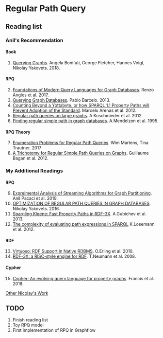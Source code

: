 # Regular Path Query

## Reading list

### Anil's Recommendation
#### Book
1. [Querying Graphs](https://www.morganclaypool.com/doi/abs/10.2200/S00873ED1V01Y201808DTM051). Angela Bonifati, George Fletcher, Hannes Voigt, Nikolay Yakovets. 2018.
#### RPQ
2. [Foundations of Modern Query Languages for Graph Databases](https://dl.acm.org/citation.cfm?id=3104031). Renzo Angles et al. 2017.
3. [Querying Graph Databases](https://users.dcc.uchile.cl/~pbarcelo/pods001i-barcelo.pdf). Pablo Barcelo. 2013.
4. [Counting Beyond a Yottabyte, or how SPARQL 1.1 Property Paths will Prevent Adoption of the Standard](https://users.dcc.uchile.cl/~jperez/papers/www2012.pdf). Marcelo Arenas et al. 2012.
5. [Regular path queries on large graphs](https://link.springer.com/chapter/10.1007/978-3-642-31235-9_12). A.Koschmieder et al. 2012.
6. [Finding regular simple path in graph databases](https://pdfs.semanticscholar.org/2362/1097458ef14730bdf01c22b2b7a869c26d8e.pdf). A.Mendelzon et al. 1995.
#### RPQ Theory
7. [Enumeration Problems for Regular Path Queries](https://arxiv.org/abs/1710.02317). Wim Martens, Tina Trautner. 2017
8. [A Trichotomy for Regular Simple Path Queries on Graphs](https://arxiv.org/abs/1212.6857). Guillaume Bagan et al. 2012.

### My Additional Readings
#### RPQ
9. [Expreimental Analysis of Streaming Algorithms for Graph Partitioning](https://dl.acm.org/authorize.cfm?key=N697045). Anil Pacaci et al. 2019.
10. [OPTIMIZATION OF REGULAR PATH QUERIES IN GRAPH DATABASES](https://pdfs.semanticscholar.org/e7d9/b7b0d3b5949367b53532c9e40aba4677077c.pdf). Nikolay Yakovets. 2016.
11. [Sparqling Kleene: Fast Property Paths in RDF-3X](https://event.cwi.nl/grades/2013/14-gubichev.pdf). A.Gubichev et al. 2013.
12. [The complexity of evaluating path expressions in SPARQL](https://dl.acm.org/citation.cfm?id=2213573) K.Losemann et al. 2012.
#### RDF
13. [Virtuoso: RDF Support in Native RDBMS](https://link.springer.com/chapter/10.1007/978-3-642-04329-1_21). O.Erling et al. 2010.
14. [RDF-3X: a RISC-style engine for RDF](https://dl.acm.org/citation.cfm?id=1453927). T.Neumann et al. 2008.
#### Cypher
15. [Cypher: An evolving query language for property graphs](https://dl.acm.org/citation.cfm?id=3190657). Francis et al. 2018.

[Other Nicolay's Work](https://dblp.org/pers/hd/y/Yakovets:Nikolay)
 
## TODO
1. Finish reading list
2. Toy RPQ model
3. First implementation of RPQ in Graphflow
